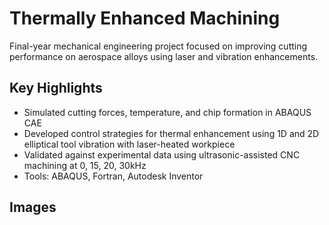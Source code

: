 # Thermally Enhanced Machining

Final-year mechanical engineering project focused on improving cutting performance on aerospace alloys using laser and vibration enhancements.

## Key Highlights
- Simulated cutting forces, temperature, and chip formation in ABAQUS CAE
- Developed control strategies for thermal enhancement using 1D and 2D elliptical tool vibration with laser-heated workpiece
- Validated against experimental data using ultrasonic-assisted CNC machining at 0, 15, 20, 30kHz
- Tools: ABAQUS, Fortran, Autodesk Inventor

## Images
